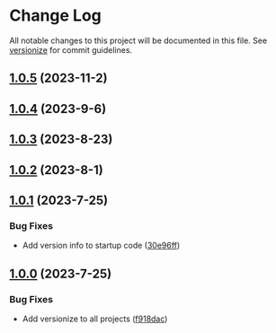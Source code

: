 # Change Log

All notable changes to this project will be documented in this file. See [versionize](https://github.com/versionize/versionize) for commit guidelines.

<a name="1.0.5"></a>
## [1.0.5](https://www.github.com/bcgov/JAG-JPIDP/releases/tag/v1.0.5) (2023-11-2)

<a name="1.0.4"></a>
## [1.0.4](https://www.github.com/bcgov/JAG-JPIDP/releases/tag/v1.0.4) (2023-9-6)

<a name="1.0.3"></a>
## [1.0.3](https://www.github.com/bcgov/JAG-JPIDP/releases/tag/v1.0.3) (2023-8-23)

<a name="1.0.2"></a>
## [1.0.2](https://www.github.com/bcgov/JAG-JPIDP/releases/tag/v1.0.2) (2023-8-1)

<a name="1.0.1"></a>
## [1.0.1](https://www.github.com/bcgov/JAG-JPIDP/releases/tag/v1.0.1) (2023-7-25)

### Bug Fixes

* Add version info to startup code ([30e96ff](https://www.github.com/bcgov/JAG-JPIDP/commit/30e96ff0ef578a61516e53b625d935a242d85dc9))

<a name="1.0.0"></a>
## [1.0.0](https://www.github.com/bcgov/JAG-JPIDP/releases/tag/v1.0.0) (2023-7-25)

### Bug Fixes

* Add versionize to all projects ([f918dac](https://www.github.com/bcgov/JAG-JPIDP/commit/f918dacd6c0ac59a05954f052d33ae0ba245e63f))

